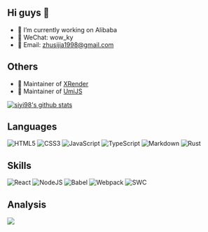 <!--
**siyi98/siyi98** is a ✨ _special_ ✨ repository because its `README.md` (this file) appears on your GitHub profile.

Here are some ideas to get you started:

- 🔭 I’m currently working on ...
- 🌱 I’m currently learning ...
- 👯 I’m looking to collaborate on ...
- 🤔 I’m looking for help with ...
- 💬 Ask me about ...
- 📫 How to reach me: ...
- 😄 Pronouns: ...
- ⚡ Fun fact: ...
-->

## Hi guys 👋
- 🔭 I’m currently working on Alibaba
- 💬 WeChat: wow_ky
- 📮 Email: zhusijia1998@gmail.com

## Others
- 🤔 Maintainer of [XRender](https://github.com/alibaba/x-render)
- 🤔 Maintainer of [UmiJS](https://github.com/umijs)

[![siyi98's github stats](https://github-readme-stats.vercel.app/api?username=siyi98&bg_color=30,e96443,904e95&title_color=fff&text_color=fff&show_icons=true&icon_color=ffff00&include_all_commits=true&hide=stars)](https://github.com/siyi98)

## Languages
![HTML5](https://img.shields.io/badge/html5-%23E34F26.svg?style=for-the-badge&logo=html5&logoColor=white)
![CSS3](https://img.shields.io/badge/css3-%231572B6.svg?style=for-the-badge&logo=css3&logoColor=white)
![JavaScript](https://img.shields.io/badge/javascript-%23008080.svg?style=for-the-badge&logo=javascript&logoColor=%23F7DF1E)
![TypeScript](https://img.shields.io/badge/typescript-%23007ACC.svg?style=for-the-badge&logo=typescript&logoColor=white)
![Markdown](https://img.shields.io/badge/markdown-00D0B1?style=for-the-badge&logo=markdown&logoColor=white)
![Rust](https://img.shields.io/badge/rust-%23000000.svg?style=for-the-badge&logo=rust&logoColor=white)


## Skills
![React](https://img.shields.io/badge/react-%2320232a.svg?style=for-the-badge&logo=react&logoColor=%2361DAFB)
![NodeJS](https://img.shields.io/badge/node.js-6DA55F?style=for-the-badge&logo=node.js&logoColor=white)
![Babel](https://img.shields.io/badge/Babel-F9DC3e?style=for-the-badge&logo=babel&logoColor=black)
![Webpack](https://img.shields.io/badge/webpack-%238DD6F9.svg?style=for-the-badge&logo=webpack&logoColor=black)
![SWC](https://img.shields.io/badge/SWC-%23008080.svg?style=for-the-badge&logo=swc&logoColor=black)

## Analysis
<img src="https://visitor-badge.glitch.me/badge?page_id=siyi98" />

